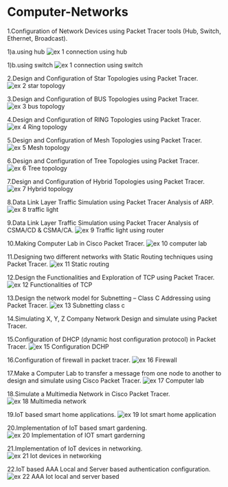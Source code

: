 # Computer-Networks
1.Configuration of Network Devices using Packet Tracer tools (Hub,
Switch, Ethernet, Broadcast).

1)a.using hub
![ex 1 connection using hub](https://github.com/rohithbab/Computer-Networks/assets/129184107/02c3db2c-8b68-471d-8b2e-5e674faba760)

1)b.using switch
![ex 1 connection using switch](https://github.com/rohithbab/Computer-Networks/assets/129184107/58e9f078-f0f6-43e9-af9f-28917ecd1d3f)

 2.Design and Configuration of Star Topologies using Packet Tracer.
 ![ex 2 star topology](https://github.com/rohithbab/Computer-Networks/assets/129184107/210ed39b-168b-4b0c-ad83-2191d47e2ecd)

 3.Design and Configuration of BUS Topologies using Packet Tracer.
 ![ex 3 bus topology](https://github.com/rohithbab/Computer-Networks/assets/129184107/a4b806bf-c5fe-477d-a28a-2691b13b400e)

4.Design and Configuration of RING Topologies using Packet Tracer.
![ex 4 Ring topology](https://github.com/rohithbab/Computer-Networks/assets/129184107/42eac4a4-6aa4-470f-b417-d999ef51629d)

5.Design and Configuration of Mesh Topologies using Packet Tracer.
![ex 5 Mesh topology](https://github.com/rohithbab/Computer-Networks/assets/129184107/77313b8b-8ced-4120-8c28-f223c791930c)

6.Design and Configuration of Tree Topologies using Packet Tracer.
![ex 6 Tree topology](https://github.com/rohithbab/Computer-Networks/assets/129184107/1529c11d-70ff-40fa-81ba-e94bd532e3a7)

7.Design and Configuration of Hybrid Topologies using Packet Tracer.
![ex 7 Hybrid topology](https://github.com/rohithbab/Computer-Networks/assets/129184107/a9282e19-773d-4f69-80f0-86f2836f01ec)

8.Data Link Layer Traffic Simulation using Packet Tracer Analysis of ARP.
![ex 8 traffic light](https://github.com/rohithbab/Computer-Networks/assets/129184107/a71fe10a-f4c4-4320-980f-6b6261ff26da)

9.Data Link Layer Traffic Simulation using Packet Tracer Analysis of CSMA/CD & CSMA/CA.
![ex 9 Traffic light using router](https://github.com/rohithbab/Computer-Networks/assets/129184107/b4aadc3e-b480-490a-90bc-43dd97805c23)

10.Making Computer Lab in Cisco Packet Tracer.
![ex 10 computer lab](https://github.com/rohithbab/Computer-Networks/assets/129184107/ce9b53c4-2a40-4064-87d3-721210918365)

11.Designing two different networks with Static Routing techniques using Packet Tracer.
![ex 11 Static routing](https://github.com/rohithbab/Computer-Networks/assets/129184107/495758c7-838d-440b-b3e2-3272687ae471)

12.Design the Functionalities and Exploration of TCP using Packet Tracer.
![ex 12 Functionalities of TCP](https://github.com/rohithbab/Computer-Networks/assets/129184107/4d8aee49-3ce7-451f-ac18-ac015eeb7e82)

13.Design the network model for Subnetting – Class C Addressing using Packet Tracer.
![ex 13  Subnetting class c](https://github.com/rohithbab/Computer-Networks/assets/129184107/7a521eec-d7b8-425e-a8f7-852bb5fdc35f)

14.Simulating X, Y, Z Company Network Design and simulate using Packet Tracer.


15.Configuration of DHCP (dynamic host configuration protocol) in Packet Tracer.
![ex 15 Configuration DCHP](https://github.com/rohithbab/Computer-Networks/assets/129184107/740ca7f8-ee5a-4064-83f2-b6259cb08916)

16.Configuration of firewall in packet tracer.
![ex 16 Firewall](https://github.com/rohithbab/Computer-Networks/assets/129184107/4e16503d-4b59-4909-b0ef-f5e0a62df5ea)

17.Make a Computer Lab to transfer a message from one node to another to design and simulate using Cisco Packet Tracer.
![ex 17 Computer lab](https://github.com/rohithbab/Computer-Networks/assets/129184107/2081a680-75a4-48f3-ba94-63d32b332567)

18.Simulate a Multimedia Network in Cisco Packet Tracer.
![ex 18 Multimedia network](https://github.com/rohithbab/Computer-Networks/assets/129184107/6eafaa75-dd3f-4cfe-982a-e2e00264c9b8)

19.IoT based smart home applications. 
![ex 19 Iot smart home application](https://github.com/rohithbab/Computer-Networks/assets/129184107/e231f09a-bef3-4ae1-8fb9-8b12676d7792)

20.Implementation of IoT based smart gardening.
![ex 20 Implementation of IOT smart garderning](https://github.com/rohithbab/Computer-Networks/assets/129184107/5235509e-3213-4d8f-af99-e2647a6f94c7)

21.Implementation of IoT devices in networking.
![ex 21 Iot devices in networking](https://github.com/rohithbab/Computer-Networks/assets/129184107/e7bcdf06-b75b-41bb-a88f-b9afda17f1e0)

22.IoT based AAA Local and Server based authentication configuration. 
![ex 22 AAA Iot local and server based](https://github.com/rohithbab/Computer-Networks/assets/129184107/5f6c4573-02b9-41ce-9db0-0f7e21303a0f)






